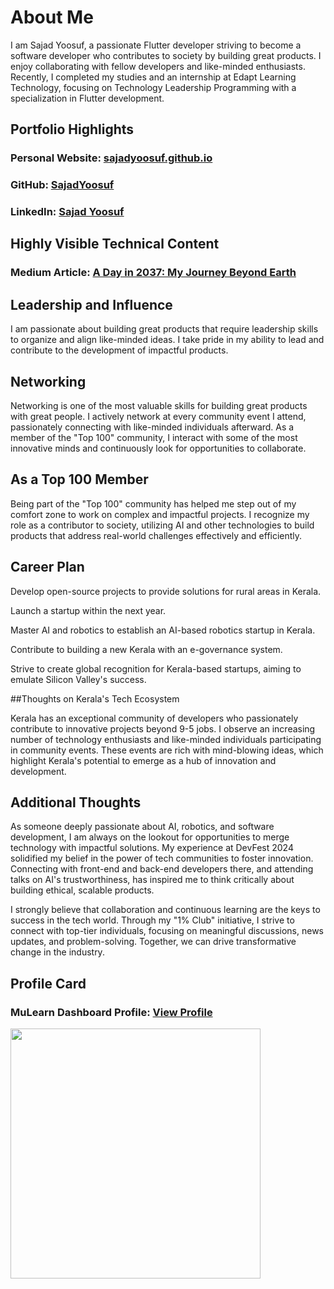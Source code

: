 # About Me

I am Sajad Yoosuf, a passionate Flutter developer striving to become a software developer who contributes to society by building great products. I enjoy collaborating with fellow developers and like-minded enthusiasts. Recently, I completed my studies and an internship at Edapt Learning Technology, focusing on Technology Leadership Programming with a specialization in Flutter development.

## Portfolio Highlights

### Personal Website: [sajadyoosuf.github.io](https://sajadyoosuf.github.io/)

### GitHub: [SajadYoosuf](https://github.com/SajadYoosuf)

### LinkedIn: [Sajad Yoosuf](https://www.linkedin.com/in/SajadYoosuf/)

## Highly Visible Technical Content

### Medium Article: [A Day in 2037: My Journey Beyond Earth](https://medium.com/@sajadyoosuf24/a-day-in-2037-my-journey-beyond-earth-27ed05044bb3)

## Leadership and Influence

I am passionate about building great products that require leadership skills to organize and align like-minded ideas. I take pride in my ability to lead and contribute to the development of impactful products.

## Networking

Networking is one of the most valuable skills for building great products with great people. I actively network at every community event I attend, passionately connecting with like-minded individuals afterward. As a member of the "Top 100" community, I interact with some of the most innovative minds and continuously look for opportunities to collaborate.

## As a Top 100 Member

Being part of the "Top 100" community has helped me step out of my comfort zone to work on complex and impactful projects. I recognize my role as a contributor to society, utilizing AI and other technologies to build products that address real-world challenges effectively and efficiently.

## Career Plan

Develop open-source projects to provide solutions for rural areas in Kerala.

Launch a startup within the next year.

Master AI and robotics to establish an AI-based robotics startup in Kerala.

Contribute to building a new Kerala with an e-governance system.

Strive to create global recognition for Kerala-based startups, aiming to emulate Silicon Valley's success.

##Thoughts on Kerala's Tech Ecosystem

Kerala has an exceptional community of developers who passionately contribute to innovative projects beyond 9-5 jobs. I observe an increasing number of technology enthusiasts and like-minded individuals participating in community events. These events are rich with mind-blowing ideas, which highlight Kerala's potential to emerge as a hub of innovation and development.

## Additional Thoughts

As someone deeply passionate about AI, robotics, and software development, I am always on the lookout for opportunities to merge technology with impactful solutions. My experience at DevFest 2024 solidified my belief in the power of tech communities to foster innovation. Connecting with front-end and back-end developers there, and attending talks on AI's trustworthiness, has inspired me to think critically about building ethical, scalable products.

I strongly believe that collaboration and continuous learning are the keys to success in the tech world. Through my "1% Club" initiative, I strive to connect with top-tier individuals, focusing on meaningful discussions, news updates, and problem-solving. Together, we can drive transformative change in the industry.

## Profile Card

### MuLearn Dashboard Profile: [View Profile](https://app.mulearn.org/dashboard/profile)

<img
    src="https://mulearn.org/embed/rank/sajadyoosuf-1@mulearn"
    width="400px">
</img>
